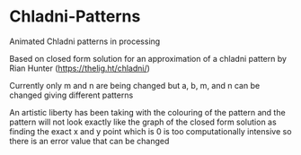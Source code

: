 # Chladni-Patterns
Animated Chladni patterns in processing

Based on closed form solution for an approximation of a chladni pattern by Rian Hunter (https://thelig.ht/chladni/)

Currently only m and n are being changed but a, b, m, and n can be changed giving different patterns

An artistic liberty has been taking with the colouring of the pattern and the pattern will not look exactly like the 
graph of the closed form solution as finding the exact x and y point which is 0 is too computationally intensive so
there is an error value that can be changed 
